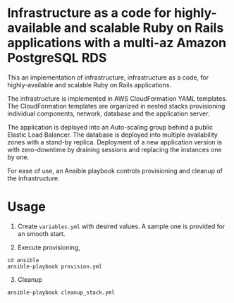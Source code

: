 # Infrastructure as a code for highly-available and scalable Ruby on Rails applications with a multi-az Amazon PostgreSQL RDS

This an implementation of infrastructure, infrastructure as a code, for highly-available and scalable Ruby on Rails applications.

The infrastructure is implemented in AWS CloudFormation YAML templates.  The CloudFormation templates are organized in nested stacks provisioning individual components, network, database and the application server.

The application is deployed into an Auto-scaling group behind a public Elastic Load Balancer. The database is deployed into multiple availability zones with a stand-by replica. Deployment of a new application version is with zero-downtime by draining sessions and replacing the instances one by one.

For ease of use, an Ansible playbook controls provisioning and cleanup of the infrastructure.


# Usage

1) Create `variables.yml` with desired values.  A sample one is provided for an smooth start.

2) Execute provisioning,
```
cd ansible
ansible-playbook provision.yml
```

3) Cleanup
```
ansible-playbook cleanup_stack.yml
```
